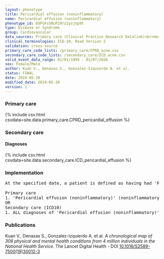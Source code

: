 ```yaml
---
layout: phenotype
title: Pericardial effusion (noninflammatory)
name: Pericardial effusion (noninflammatory)
phenotype_id: DdFGFs5BuP29rz2ysjUp9t 
type: Disease or Syndrome
group: Cardiovascular
data_sources: Primary care (Clinical Practice Research Datalink)<br>Hospitalizations (Hospital Episode Statistics) 
clinical_terminologies: ICD-10, Read Version 2 
validation: cross-source
primary_care_code_lists: /primary_care/CPRD_acne.csv
secondary_care_code_lists: /secondary_care/ICD_acne.csv
valid_event_data_range: 01/01/1999 - 01/07/2016
sex: Female/Male
author: Kuan V., Denaxas S., Gonzalez-Izquierdo A. et al.
status: FINAL
date: 2019-05-20
modified_date: 2019-05-20
version: 1
---
```

### Primary care 
{% include csv.html csvdata=site.data.primary_care.CPRD_pericardial_effusion %}
### Secondary care 
#### Diagnoses 
{% include csv.html csvdata=site.data.secondary_care.ICD_pericardial_effusion %}
### Implementation 
<pre>At the specified date, a patient is defined as having had 'Pericardial effusion (noninflammatory)' IF they meet the criteria for any of the following on or before the specified date. The earliest date on which the individual meets any of the following criteria on or before the specified date is defined as the first event date:

Primary care
1. 'Pericardial effusion (noninflammatory)' (noninflammatory) diagnosis or history of diagnosis during a consultation 
OR
Secondary care (ICD10)
1. ALL diagnoses of 'Pericardial effusion (noninflammatory)' (noninflammatory) or history of diagnosis during a hospitalization</pre> 
 
### Publications 
Kuan V., Denaxas S., Gonzalez-Izquierdo A. et al. _A chronological map of 308 physical and mental health conditions from 4 million individuals in the National Health Service_. The Lancet Digital Health - DOI <a href='https://www.thelancet.com/journals/landig/article/PIIS2589-7500(19)30012-3/fulltext'>10.1016/S2589-7500(19)30012-3</a>